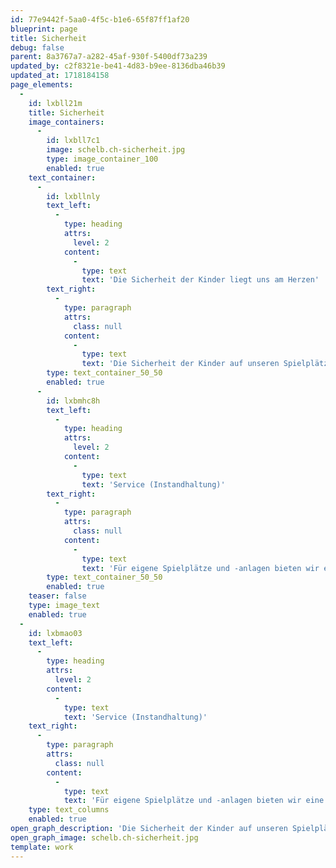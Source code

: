 ```yaml
---
id: 77e9442f-5aa0-4f5c-b1e6-65f87ff1af20
blueprint: page
title: Sicherheit
debug: false
parent: 8a3767a7-a282-45af-930f-5400df73a239
updated_by: c2f8321e-be41-4d83-b9ee-8136dba46b39
updated_at: 1718184158
page_elements:
  -
    id: lxbll21m
    title: Sicherheit
    image_containers:
      -
        id: lxbll7c1
        image: schelb.ch-sicherheit.jpg
        type: image_container_100
        enabled: true
    text_container:
      -
        id: lxbllnly
        text_left:
          -
            type: heading
            attrs:
              level: 2
            content:
              -
                type: text
                text: 'Die Sicherheit der Kinder liegt uns am Herzen'
        text_right:
          -
            type: paragraph
            attrs:
              class: null
            content:
              -
                type: text
                text: 'Die Sicherheit der Kinder auf unseren Spielplätzen liegt uns sehr am Herzen, die Einhaltung der aktuellen Normen EN 1176/1177 ist  selbstverständlich und wird schriftlich bestätigt. Unsere geprüften Mitarbeiter*innen verfügen über ein Zertifikat als «Qualifizierte Spielplatzfachkraft» und pflegen einen regelmässigen Austausch mit den zuständigen Experten und mit Chef-Sicherheitsdelegierten der bfu und des Swiss Safety Centers. Für grössere Projekte arbeiten wir mit einer externen Zertifizierungsstelle zusammen, welche die Spielanlagen nochmals kontrolliert und abnimmt.'
        type: text_container_50_50
        enabled: true
      -
        id: lxbmhc8h
        text_left:
          -
            type: heading
            attrs:
              level: 2
            content:
              -
                type: text
                text: 'Service (Instandhaltung)'
        text_right:
          -
            type: paragraph
            attrs:
              class: null
            content:
              -
                type: text
                text: 'Für eigene Spielplätze und -anlagen bieten wir eine jährliche Basisinspektion nach EN 1176 an. Diese visuelle Kontrolle vor Ort beinhaltet das Erkennen von sicherheitsrelevanten Abnutzungen der Spielgeräte. In einem ausführlichen Zustandsbericht werden auch Massnahmen und Lösungsansätze zusammengefasst.'
        type: text_container_50_50
        enabled: true
    teaser: false
    type: image_text
    enabled: true
  -
    id: lxbmao03
    text_left:
      -
        type: heading
        attrs:
          level: 2
        content:
          -
            type: text
            text: 'Service (Instandhaltung)'
    text_right:
      -
        type: paragraph
        attrs:
          class: null
        content:
          -
            type: text
            text: 'Für eigene Spielplätze und -anlagen bieten wir eine jährliche Basisinspektion nach EN 1176 an. Diese visuelle Kontrolle vor Ort beinhaltet das Erkennen von sicherheitsrelevanten Abnutzungen der Spielgeräte. In einem ausführlichen Zustandsbericht werden auch Massnahmen und Lösungsansätze zusammengefasst.'
    type: text_columns
    enabled: true
open_graph_description: 'Die Sicherheit der Kinder auf unseren Spielplätzen hat für uns oberste Priorität. Die Einhaltung der aktuellen Normen EN 1176/1177 ist selbstverständlich und wird schriftlich bestätigt. Unsere qualifizierten Mitarbeiter*innen besitzen ein Zertifikat als «Qualifizierte Spielplatzfachkraft» und stehen in regelmäßigem Austausch mit zuständigen Experten und Chef-Sicherheitsdelegierten der bfu und des Swiss Safety Centers. Für größere Projekte arbeiten wir mit einer externen Zertifizierungsstelle zusammen, die die Spielanlagen zusätzlich kontrolliert und abnimmt.'
open_graph_image: schelb.ch-sicherheit.jpg
template: work
---
```

